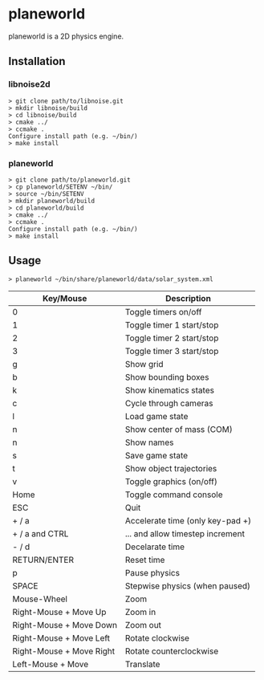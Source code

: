 planeworld
==========

planeworld is a 2D physics engine.

Installation
------------

### libnoise2d

    > git clone path/to/libnoise.git
    > mkdir libnoise/build
    > cd libnoise/build
    > cmake ../
    > ccmake .
    Configure install path (e.g. ~/bin/)
    > make install

### planeworld

    > git clone path/to/planeworld.git
    > cp planeworld/SETENV ~/bin/
    > source ~/bin/SETENV
    > mkdir planeworld/build
    > cd planeworld/build
    > cmake ../
    > ccmake .
    Configure install path (e.g. ~/bin/)
    > make install


Usage
-----

    > planeworld ~/bin/share/planeworld/data/solar_system.xml

| Key/Mouse                | Description                     |
|--------------------------|---------------------------------|
| 0                        | Toggle timers on/off            |
| 1                        | Toggle timer 1 start/stop       |
| 2                        | Toggle timer 2 start/stop       |
| 3                        | Toggle timer 3 start/stop       |
| g                        | Show grid                       |
| b                        | Show bounding boxes             |
| k                        | Show kinematics states          |
| c                        | Cycle through cameras           |
| l                        | Load game state                 |
| n                        | Show center of mass (COM)       |
| n                        | Show names                      |
| s                        | Save game state                 |
| t                        | Show object trajectories        |
| v                        | Toggle graphics (on/off)        |
| Home                     | Toggle command console          |
| ESC                      | Quit                            |
| + / a                    | Accelerate time (only key-pad +)|
| + / a  and CTRL          | ... and allow timestep increment|
| - / d                    | Decelarate time                 |
| RETURN/ENTER             | Reset time                      |     
| p                        | Pause physics                   |
| SPACE                    | Stepwise physics (when paused)  |
| Mouse-Wheel              | Zoom                            |
| Right-Mouse + Move Up    | Zoom in                         |
| Right-Mouse + Move Down  | Zoom out                        |
| Right-Mouse + Move Left  | Rotate clockwise                |
| Right-Mouse + Move Right | Rotate counterclockwise         |
| Left-Mouse + Move        | Translate                       |

